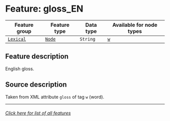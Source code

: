 # Feature: gloss_EN

Feature group | Feature type | Data type | Available for node types
---  | --- | --- | ---
[`Lexical`](featuresbygroup.md#lexical-features) | [`Node`](featuresbyfeaturetype.md#node-features) | `String`  | [`w`](featuresbynodetype.md#word-nodes)

## Feature description

English gloss.

## Source description

Taken from XML attribute `gloss` of tag `w` (word).

---
###### [Click here for list of all features](home.md#readme)

